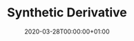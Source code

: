 ---
title: "Synthetic Derivative"
subtitle: ""
summary: ""
owners:
  - organisation: "Vanderbilt Medical Center"
    lead: "Darwin Fu"
    alternate: ""
country: "United States"
source_type: "General practice electronic health records"
omop: "Unsure version, will check"
dbms: "IBM Netezza"
patient_count: ""
has_covid: "N"
first_time: "Yes"
data_history: "2000-"
references: ["Danciu, Ioana, James D. Cowan, Melissa Basford, Xiaoming Wang, Alexander Saip, Susan Osgood, Jana Shirey-Rice, Jacqueline Kirby, and Paul A. Harris. 2014. “Secondary Use of Clinical Data: The Vanderbilt Approach.” Journal of Biomedical Informatics 52 (December): 28–35."]

authors: 
    - "Darwin Fu"
    - ""
tags: []
categories: ["dataset"]
date: 2020-03-28T00:00:00+01:00
lastmod: 2020-03-28T00:00:00+01:00
featured: false
draft: false

links:
    - icon: globe
      icon_pack: fas
      name: More information
      url: ""
image:
      placement: 1
      caption: ""
      focal_point: ""
      preview_only: false
      alt_text: ""
projects: []
---